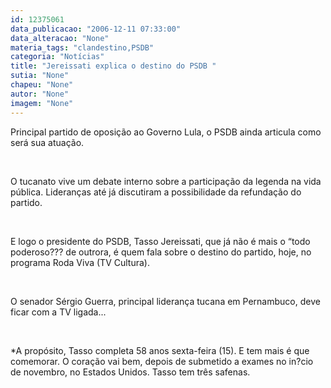 ```yaml
---
id: 12375061
data_publicacao: "2006-12-11 07:33:00"
data_alteracao: "None"
materia_tags: "clandestino,PSDB"
categoria: "Notícias"
title: "Jereissati explica o destino do PSDB "
sutia: "None"
chapeu: "None"
autor: "None"
imagem: "None"
---
```

<p><P class=MsoNormal style=\"MARGIN: 0cm 0cm 0pt; mso-margin-top-alt: auto; mso-margin-bottom-alt: auto; mso-outline-level: 1\"><SPAN style=\"FONT-SIZE: 10pt; FONT-FAMILY: Verdana\">Principal partido de oposição ao Governo Lula, o PSDB ainda articula como será sua atuação. </SPAN></P></p>
<p><P class=MsoNormal style=\"MARGIN: 0cm 0cm 0pt; mso-margin-top-alt: auto; mso-margin-bottom-alt: auto\"><SPAN style=\"FONT-SIZE: 10pt; FONT-FAMILY: Verdana\"><?xml:namespace prefix = o ns = \"urn:schemas-microsoft-com:office:office\" /><o:p></o:p></SPAN>&nbsp;</P></p>
<p><P class=MsoNormal style=\"MARGIN: 0cm 0cm 0pt; mso-margin-top-alt: auto; mso-margin-bottom-alt: auto\"><SPAN style=\"FONT-SIZE: 10pt; FONT-FAMILY: Verdana\">O tucanato vive um debate interno sobre a participação da legenda na vida pública. </SPAN><SPAN style=\"FONT-SIZE: 10pt; FONT-FAMILY: Verdana\">Lideranças até já discutiram a possibilidade da refundação do partido. <o:p></o:p></SPAN></P></p>
<p><P class=MsoNormal style=\"MARGIN: 0cm 0cm 0pt; mso-margin-top-alt: auto; mso-margin-bottom-alt: auto\"><SPAN style=\"FONT-SIZE: 10pt; FONT-FAMILY: Verdana\"></SPAN>&nbsp;</P></p>
<p><P class=MsoNormal style=\"MARGIN: 0cm 0cm 0pt; mso-margin-top-alt: auto; mso-margin-bottom-alt: auto\"><SPAN style=\"FONT-SIZE: 10pt; FONT-FAMILY: Verdana\">E logo o presidente do PSDB, Tasso Jereissati, que já não é mais o “todo poderoso??? de outrora, é quem fala sobre o destino do partido, hoje, no programa Roda Viva (TV Cultura). </SPAN></P></p>
<p><P class=MsoNormal style=\"MARGIN: 0cm 0cm 0pt; mso-margin-top-alt: auto; mso-margin-bottom-alt: auto\"><SPAN style=\"FONT-SIZE: 10pt; FONT-FAMILY: Verdana\"></SPAN>&nbsp;</P></p>
<p><P class=MsoNormal style=\"MARGIN: 0cm 0cm 0pt; mso-margin-top-alt: auto; mso-margin-bottom-alt: auto\"><SPAN style=\"FONT-SIZE: 10pt; FONT-FAMILY: Verdana\">O senador Sérgio Guerra, principal liderança tucana em Pernambuco, deve ficar com a TV ligada...<o:p></o:p></SPAN></P></p>
<p><P class=MsoNormal style=\"MARGIN: 0cm 0cm 0pt; mso-margin-top-alt: auto; mso-margin-bottom-alt: auto\"><SPAN style=\"FONT-SIZE: 10pt; FONT-FAMILY: Verdana\"></SPAN>&nbsp;</P></p>
<p><P class=MsoNormal style=\"MARGIN: 0cm 0cm 0pt; mso-margin-top-alt: auto; mso-margin-bottom-alt: auto\"><SPAN style=\"FONT-SIZE: 10pt; FONT-FAMILY: Verdana\">*A propósito, Tasso completa 58 anos sexta-feira (15). E tem mais é que comemorar. O coração vai bem, depois de submetido a exames no in?cio de novembro, no Estados Unidos. Tasso tem três safenas. </SPAN></P> </p>
